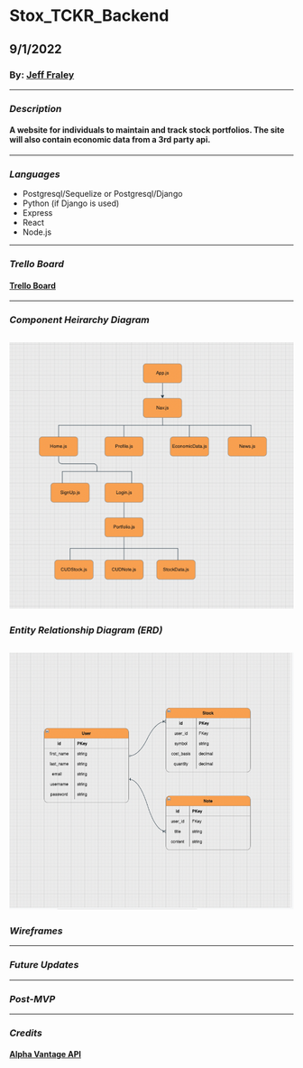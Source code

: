 # Stox_TCKR_Backend

## 9/1/2022

### By:  [Jeff Fraley](https://github.com/frank-booth)

---

### _Description_

#### A website for individuals to maintain and track stock portfolios. The site will also contain economic data from a 3rd party api.

---

### _Languages_

- Postgresql/Sequelize or Postgresql/Django
- Python (if Django is used)
- Express
- React
- Node.js

---

### _Trello Board_
#### [Trello Board](https://trello.com/b/f01k017E/project-4)
---
### _Component Heirarchy Diagram_
![Image](assets/CHD.png)
---
### _Entity Relationship Diagram (ERD)_


![Image](assets/ERD.png)
---
### _Wireframes_

---
### _Future Updates_

---
### _Post-MVP_

---
### _Credits_

#### [Alpha Vantage API](https://www.alphavantage.co/)

